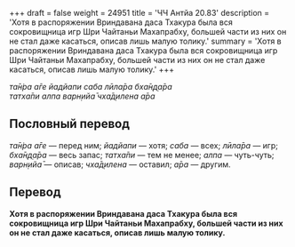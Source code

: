 +++
draft = false
weight = 24951
title = 'ЧЧ Антйа 20.83'
description = 'Хотя в распоряжении Вриндавана даса Тхакура была вся сокровищница игр Шри Чайтаньи Махапрабху, большей части из них он не стал даже касаться, описав лишь малую толику.'
summary = 'Хотя в распоряжении Вриндавана даса Тхакура была вся сокровищница игр Шри Чайтаньи Махапрабху, большей части из них он не стал даже касаться, описав лишь малую толику.'
+++

_та̄н̇ра а̄ге йадйапи саба лӣла̄ра бха̄н̣д̣а̄ра  
татха̄пи алпа варн̣ийа̄ чха̄д̣илена а̄ра_

## Пословный перевод

_та̄н̇ра_ _а̄ге_ — перед ним; _йадйапи_ — хотя; _саба_ — всех; _лӣла̄ра_ — игр; _бха̄н̣д̣а̄ра_ — весь запас; _татха̄пи_ — тем не менее; _алпа_ — чуть-чуть; _варн̣ийа̄_ — описав; _чха̄д̣илена_ — оставил; _а̄ра_ — другим.

## Перевод

**Хотя в распоряжении Вриндавана даса Тхакура была вся сокровищница игр Шри Чайтаньи Махапрабху, большей части из них он не стал даже касаться, описав лишь малую толику.**
